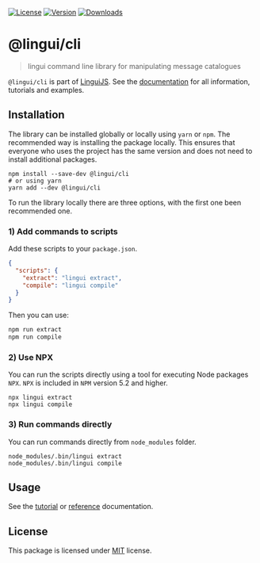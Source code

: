 [![License][badge-license]][license]
[![Version][badge-version]][package]
[![Downloads][badge-downloads]][package]

# @lingui/cli

> lingui command line library for manipulating message catalogues

`@lingui/cli` is part of [LinguiJS][linguijs]. See the [documentation][documentation] for all information, tutorials and examples.

## Installation

The library can be installed globally or locally using `yarn` or `npm`. The recommended way is installing the package locally. This ensures that everyone who uses the project has the same version and does not need to install additional packages.

```
npm install --save-dev @lingui/cli
# or using yarn
yarn add --dev @lingui/cli
```

To run the library locally there are three options, with the first one been recommended one.

### 1) Add commands to scripts

Add these scripts to your `package.json`.

```json
{
  "scripts": {
    "extract": "lingui extract",
    "compile": "lingui compile"
  }
}
```

Then you can use:

```sh
npm run extract
npm run compile
```

### 2) Use NPX

You can run the scripts directly using a tool for executing Node packages `NPX`. `NPX` is included in `NPM` version 5.2 and higher.

```
npx lingui extract
npx lingui compile
```

### 3) Run commands directly

You can run commands directly from `node_modules` folder.

```
node_modules/.bin/lingui extract
node_modules/.bin/lingui compile
```

## Usage

See the [tutorial][tutorial] or [reference][reference] documentation.

## License

This package is licensed under [MIT][license] license.

[license]: https://github.com/lingui/js-lingui/blob/main/LICENSE
[linguijs]: https://github.com/lingui/js-lingui
[documentation]: https://lingui.dev
[tutorial]: https://lingui.dev/tutorials/cli
[reference]: https://lingui.dev/ref/cli
[package]: https://www.npmjs.com/package/@lingui/cli
[badge-downloads]: https://img.shields.io/npm/dw/@lingui/cli.svg
[badge-version]: https://img.shields.io/npm/v/@lingui/cli.svg
[badge-license]: https://img.shields.io/npm/l/@lingui/cli.svg
